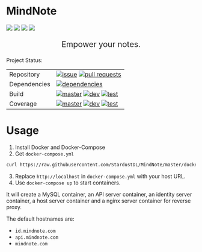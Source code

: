 # MindNote

[![](https://img.shields.io/github/stars/StardustDL/MindNote.svg?style=social&label=Stars)](https://github.com/StardustDL/MindNote) [![](https://img.shields.io/github/forks/StardustDL/MindNote.svg?style=social&label=Fork)](https://github.com/StardustDL/MindNote) ![](http://progressed.io/bar/10?title=developing) [![](https://img.shields.io/github/license/StardustDL/MindNote.svg)](https://github.com/StardustDL/MindNote/blob/master/LICENSE)

<p style="text-align:center; font-size:21px">
Empower your notes.
</p>

Project Status:

|||
|-|-|
|Repository|[![issue](https://img.shields.io/github/issues/StardustDL/MindNote.svg)](https://github.com/StardustDL/MindNote/issues/) [![pull requests](https://img.shields.io/github/issues-pr/StardustDL/MindNote.svg)](https://github.com/StardustDL/MindNote/pulls/)|
|Dependencies|[![dependencies](https://img.shields.io/librariesio/github/StardustDL/MindNote.svg)](https://libraries.io/github/StardustDL/MindNote)|
|Build|[![master](https://img.shields.io/travis/StardustDL/MindNote/master.svg?label=master)](https://travis-ci.org/StardustDL/MindNote) [![dev](https://img.shields.io/travis/StardustDL/MindNote/dev.svg?label=dev)](https://travis-ci.org/StardustDL/MindNote) [![test](https://img.shields.io/travis/StardustDL/MindNote/test.svg?label=test)](https://travis-ci.org/StardustDL/MindNote)|
|Coverage|[![master](https://img.shields.io/codecov/c/github/StardustDL/MindNote/master.svg?label=master)](https://codecov.io/gh/StardustDL/MindNote) [![dev](https://img.shields.io/codecov/c/github/StardustDL/MindNote/dev.svg?label=dev)](https://codecov.io/gh/StardustDL/MindNote) [![test](https://img.shields.io/codecov/c/github/StardustDL/MindNote/test.svg?label=test)](https://codecov.io/gh/StardustDL/MindNote)|

# Usage

1. Install Docker and Docker-Compose
2. Get `docker-compose.yml`

```sh
curl https://raw.githubusercontent.com/StardustDL/MindNote/master/docker/docker-compose-production.yml > docker-compose.yml
```

3. Replace `http://localhost` in `docker-compose.yml` with your host URL.
4. Use `docker-compose up` to start containers.

It will create a MySQL container, an API server container, an identity server container, a host server container and a nginx server container for reverse proxy.

The default hostnames are:

- `id.mindnote.com`
- `api.mindnote.com`
- `mindnote.com`
